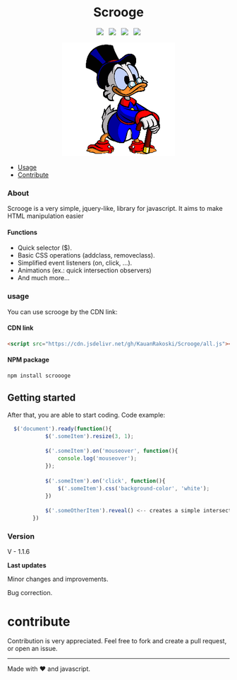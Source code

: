 <h1 align="center">Scrooge</h1>
<p align="center">
  <img src="https://badge.fury.io/js/scroooge.svg"> &nbsp; 
  <img src="https://img.shields.io/badge/contributions-welcome-brightgreen.svg?style=flat"> &nbsp; 
  <img src="http://hits.dwyl.com/kauanrakoski/scrooge.svg"> &nbsp; 
  <img src="https://img.shields.io/npm/dm/scroooge.svg">
</p>

<p align="center"><img src="./assets/UIHere.png"/></p>

- [Usage](#usage)
- [Contribute](#contribute)

### About
Scrooge is a very simple, jquery-like, library for javascript. It aims to make HTML manipulation easier

#### Functions

- Quick selector ($).
- Basic CSS operations (addclass, removeclass).
- Simplified event listeners (on, click, ...).
- Animations (ex.: quick intersection observers)
- And much more...

### usage
You can use scrooge by the CDN link:

#### CDN link
```html
<script src="https://cdn.jsdelivr.net/gh/KauanRakoski/Scrooge/all.js"></script>
```

#### NPM package
```bash
npm install scroooge
```
## Getting started
After that, you are able to start coding. Code example:
```javascript
  $('document').ready(function(){
            $('.someItem').resize(3, 1);
            
            $('.someItem').on('mouseover', function(){
                console.log('mouseover');
            });

            $('.someItem').on('click', function(){
                $('.someItem').css('background-color', 'white');
            })

            $('.someOtherItem').reveal() <-- creates a simple intersection observer
        })
```


### Version
V - 1.1.6 

**Last updates** 

Minor changes and improvements. 

Bug correction.

# contribute
Contribution is very appreciated. Feel free to fork and create a pull request, or open an issue.

------
Made with ❤️ and javascript.
